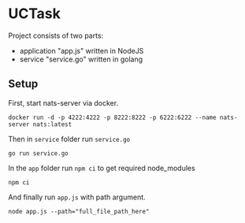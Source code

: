 # UCTask

Project consists of two parts:
  - application "app.js" written in NodeJS
  - service "service.go" written in golang
  
## Setup
First, start nats-server via docker.
```
docker run -d -p 4222:4222 -p 8222:8222 -p 6222:6222 --name nats-server nats:latest
```

Then in `service` folder run `service.go`
```
go run service.go
```

In the `app` folder run `npm ci` to get required node_modules
```
npm ci
```

And finally run `app.js` with path argument.
```
node app.js --path="full_file_path_here"
```

